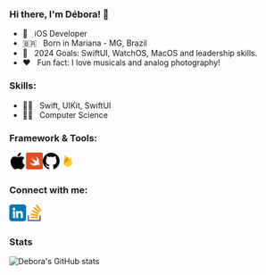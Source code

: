 ### Hi there, I'm Débora! 👋

- :iphone: &nbsp; iOS Developer
- :brazil: &nbsp; Born in Mariana - MG, Brazil  
- :handshake: &nbsp; 2024 Goals: SwiftUI, WatchOS, MacOS and leadership skills.
- :heart: &nbsp; Fun fact: I love musicals and analog photography!

### Skills:

- :technologist: &nbsp; Swift, UIKit, SwiftUI
- :student: &nbsp; Computer Science

### Framework & Tools:

[<img align="left" alt="iOS" width="30px" src="./icons/apple.png" />][ios]
[<img align="left" alt="Swift" width="30px" src="./icons/swift.png" />][swift]
[<img align="left" alt="Github" width="30px" src="./icons/github.png" />][git]
[<img align="left" alt="Firebase" width="30px" src="./icons/firebase.png" />][firebase]

<br />
<br />


### Connect with me:
[<img align="left" alt="deboralagemb | LinkedIn" width="30px" src="./icons/linkedin.png" />][linkedin]
[<img align="left" alt="deboralagemb | StackOverflow" width="30px" src="./icons/stack-overflow.png" />][stackoverflow]

<br />
<br />

### Stats

![Debora's GitHub stats](https://github-readme-stats.vercel.app/api?username=deboralagemb&show_icons=true&theme=tokyonight)


[linkedin]: https://www.linkedin.com/in/deboralagemb/
[stackoverflow]: https://stackoverflow.com/users/16745652/d%c3%a9bora-lage
[swift]: https://docs.swift.org/swift-book/LanguageGuide/TheBasics.html
[ios]: https://developer.apple.com/ios/
[xcode]: https://developer.apple.com/xcode/
[git]: https://github.com/rushisangani/rushisangani/blob/master/README.md
[firebase]: https://firebase.google.com
